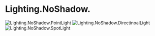 ﻿# Lighting.NoShadow.
![Lighting.NoShadow.PointLight](https://github.com/bitzhuwei/CSharpGL/blob/master/Demos/Lighting.NoShadow/Lighting.NoShadow.PointLight.png?raw=true)
![Lighting.NoShadow.DirectinoalLight](https://github.com/bitzhuwei/CSharpGL/blob/master/Demos/Lighting.NoShadow/Lighting.NoShadow.DirectinoalLight.png?raw=true)
![Lighting.NoShadow.SpotLight](https://github.com/bitzhuwei/CSharpGL/blob/master/Demos/Lighting.NoShadow/Lighting.NoShadow.SpotLight.png?raw=true)
